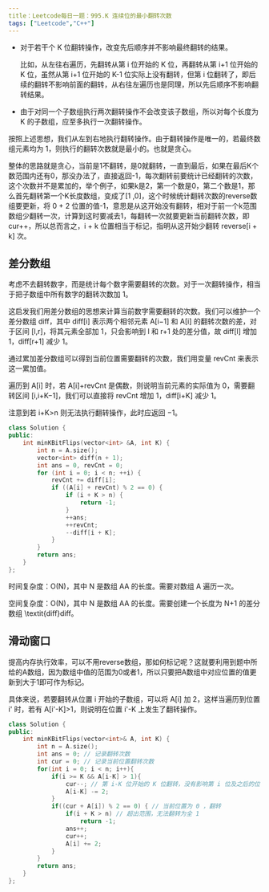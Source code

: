 ```yaml
---
title：Leetcode每日一题：995.K 连续位的最小翻转次数
tags: ["Leetcode","C++"]
---
```


* 对于若干个 K 位翻转操作，改变先后顺序并不影响最终翻转的结果。

  比如，从左往右遍历，先翻转从第 i 位开始的 K 位，再翻转从第 i+1 位开始的 K 位，虽然从第 i+1 位开始的 K-1 位实际上没有翻转，但第 i 位翻转了，即后续的翻转不影响前面的翻转，从右往左遍历也是同理，所以先后顺序不影响翻转结果。

* 由于对同一个子数组执行两次翻转操作不会改变该子数组，所以对每个长度为 K 的子数组，应至多执行一次翻转操作。

按照上述思想，我们从左到右地执行翻转操作。由于翻转操作是唯一的，若最终数组元素均为 1，则执行的翻转次数就是最小的。也就是贪心。

整体的思路就是贪心，当前是1不翻转，是0就翻转，一直到最后，如果在最后K个数范围内还有0，那没办法了，直接返回-1，每次翻转前要统计已经翻转的次数，这个次数并不是累加的，举个例子，如果k是2，第一个数是0，第二个数是1，那么首先翻转第一个K长度数组，变成了[1 ,0]，这个时候统计翻转次数的reverse数组要更新，将 0 + 2 位置的值-1，意思是从这开始没有翻转，相对于前一个k范围数组少翻转一次，计算到这时要减去1，每翻转一次就要更新当前翻转次数，即 cur++，所以总而言之，i + k 位置相当于标记，指明从这开始少翻转 reverse[i + k] 次。

## 差分数组

考虑不去翻转数字，而是统计每个数字需要翻转的次数。对于一次翻转操作，相当于把子数组中所有数字的翻转次数加 1。

这启发我们用差分数组的思想来计算当前数字需要翻转的次数。我们可以维护一个差分数组 diff，其中 diff[i] 表示两个相邻元素 A[i−1] 和 A[i] 的翻转次数的差，对于区间 [l,r]，将其元素全部加 1，只会影响到 l 和 r+1 处的差分值，故 diff[l] 增加 1，diff[r+1] 减少 1。

通过累加差分数组可以得到当前位置需要翻转的次数，我们用变量 revCnt 来表示这一累加值。

遍历到 A[i] 时，若 A[i]+revCnt 是偶数，则说明当前元素的实际值为 0，需要翻转区间 [i,i+K−1]，我们可以直接将 revCnt 增加 1，diff[i+K] 减少 1。

注意到若 i+K>n 则无法执行翻转操作，此时应返回 −1。

~~~c++
class Solution {
public:
    int minKBitFlips(vector<int> &A, int K) {
        int n = A.size();
        vector<int> diff(n + 1);
        int ans = 0, revCnt = 0;
        for (int i = 0; i < n; ++i) {
            revCnt += diff[i];
            if ((A[i] + revCnt) % 2 == 0) {
                if (i + K > n) {
                    return -1;
                }
                ++ans;
                ++revCnt;
                --diff[i + K];
            }
        }
        return ans;
    }
};
~~~

时间复杂度：O(N)，其中 N 是数组 AA 的长度。需要对数组 A 遍历一次。

空间复杂度：O(N)，其中 N 是数组 AA 的长度。需要创建一个长度为 N+1 的差分数组 \textit{diff}diff。

## 滑动窗口

提高内存执行效率，可以不用reverse数组，那如何标记呢？这就要利用到题中所给的A数组，因为数组中值的范围为0或者1，所以只要把A数组中对应位置的值更新到大于1即可作为标记。

具体来说，若要翻转从位置 i 开始的子数组，可以将 A[i] 加 2，这样当遍历到位置 i'  时，若有 A[i'-K]>1，则说明在位置 i'-K 上发生了翻转操作。

~~~c++
class Solution {
public:
    int minKBitFlips(vector<int>& A, int K) {
        int n = A.size();
        int ans = 0; // 记录翻转次数
        int cur = 0; // 记录当前位置翻转次数
        for(int i = 0; i < n; i++){
            if(i >= K && A[i-K] > 1){
                cur--; // 第 i-K 位开始的 K 位翻转，没有影响第 i 位及之后的位
                A[i-K] -= 2;
            }
            if((cur + A[i]) % 2 == 0) { // 当前位置为 0 ，翻转
                if(i + K > n) // 超出范围，无法翻转为全 1
                    return -1;
                ans++;
                cur++;
                A[i] += 2;
            }
        }
        return ans;
    }
};
~~~

